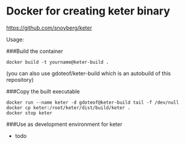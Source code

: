 # Docker for creating keter binary


https://github.com/snoyberg/keter


Usage:


###Build the container
```
docker build -t yourname@keter-build .
```

(you can also use gdoteof/keter-build which is an autobuild of this repository)

###Copy the built executable
```
docker run --name keter -d gdoteof@keter-build tail -f /dev/null
docker cp keter:/root/keter/dist/build/keter .
docker stop keter
```


###Use as development environment for keter
  - todo
